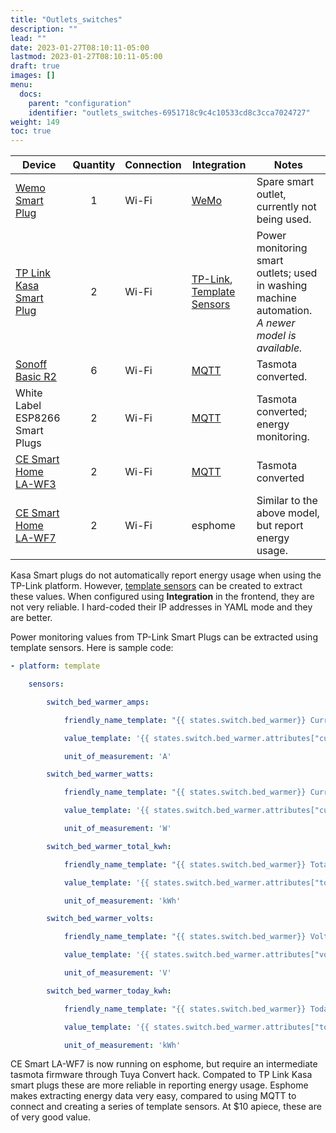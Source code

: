 ```yaml
---
title: "Outlets_switches"
description: ""
lead: ""
date: 2023-01-27T08:10:11-05:00
lastmod: 2023-01-27T08:10:11-05:00
draft: true
images: []
menu:
  docs:
    parent: "configuration"
    identifier: "outlets_switches-6951718c9c4c10533cd8c3cca7024727"
weight: 149
toc: true
---
```



| Device                                                       | Quantity | Connection | Integration                                                  | Notes                                                        |
| ------------------------------------------------------------ | :------: | ---------- | ------------------------------------------------------------ | ------------------------------------------------------------ |
| [Wemo Smart Plug](https://www.belkin.com/us/support-product?pid=01t80000002xFCbAAM) |    1     | Wi-Fi      | [WeMo](https://www.home-assistant.io/components/wemo/)       | Spare smart outlet, currently not being used.                |
| [TP Link Kasa Smart Plug](https://www.tp-link.com/ca/home-networking/smart-plug/hs110/) |    2     | Wi-Fi      | [TP-Link](https://www.home-assistant.io/integrations/tplink/), [Template Sensors](https://www.home-assistant.io/integrations/template/) | Power monitoring smart outlets; used in washing machine automation. *A newer model is available.* |
| [Sonoff Basic R2](https://sonoff.tech/product/wifi-diy-smart-switches/basicr2) |    6     | Wi-Fi      | [MQTT](https://www.home-assistant.io/integrations/mqtt/)     | Tasmota converted.                                           |
| White Label ESP8266 Smart Plugs                              |    2     | Wi-Fi      | [MQTT](https://www.home-assistant.io/integrations/mqtt/)     | Tasmota converted; energy monitoring.                        |
| [CE Smart Home LA-WF3](https://www.cesmarthome.com/LA-WF3.html) |    2     | Wi-Fi      | [MQTT](https://www.home-assistant.io/integrations/mqtt/)     | Tasmota converted                                            |
| [CE Smart Home LA-WF7](https://www.cesmarthome.com/LA-WF7.html) |    2     | Wi-Fi      | esphome                                                      | Similar to the above model, but report energy usage.         |

Kasa Smart plugs do not automatically report energy usage when using the TP-Link platform.  However, [template sensors](https://www.home-assistant.io/integrations/template/) can be created to extract these values.  When configured using **Integration** in the frontend, they are not very reliable.  I hard-coded their IP addresses in YAML mode and they are better.  

Power monitoring values from TP-Link Smart Plugs  can be extracted using template sensors.  Here is sample code: 

```yaml
- platform: template

    sensors:

        switch_bed_warmer_amps:

            friendly_name_template: "{{ states.switch.bed_warmer}} Current"

            value_template: '{{ states.switch.bed_warmer.attributes["current_a"] | float }}'

            unit_of_measurement: 'A'

        switch_bed_warmer_watts:

            friendly_name_template: "{{ states.switch.bed_warmer}} Current Consumption"

            value_template: '{{ states.switch.bed_warmer.attributes["current_power_w"] | float }}'

            unit_of_measurement: 'W'

        switch_bed_warmer_total_kwh:

            friendly_name_template: "{{ states.switch.bed_warmer}} Total Consumption"

            value_template: '{{ states.switch.bed_warmer.attributes["total_energy_kwh"] | float }}'

            unit_of_measurement: 'kWh'

        switch_bed_warmer_volts:

            friendly_name_template: "{{ states.switch.bed_warmer}} Voltage"

            value_template: '{{ states.switch.bed_warmer.attributes["voltage"] | float }}'

            unit_of_measurement: 'V'

        switch_bed_warmer_today_kwh:

            friendly_name_template: "{{ states.switch.bed_warmer}} Today's Consumption"

            value_template: '{{ states.switch.bed_warmer.attributes["today_energy_kwh"] | float }}'

            unit_of_measurement: 'kWh'

```



CE Smart LA-WF7 is now running on esphome, but require an intermediate tasmota firmware through Tuya Convert hack.  Compated to TP Link Kasa smart plugs these are more reliable in reporting energy usage.  Esphome makes extracting energy data very easy, compared to using MQTT to connect and creating a series of template sensors.  At $10 apiece, these are of very good value. 